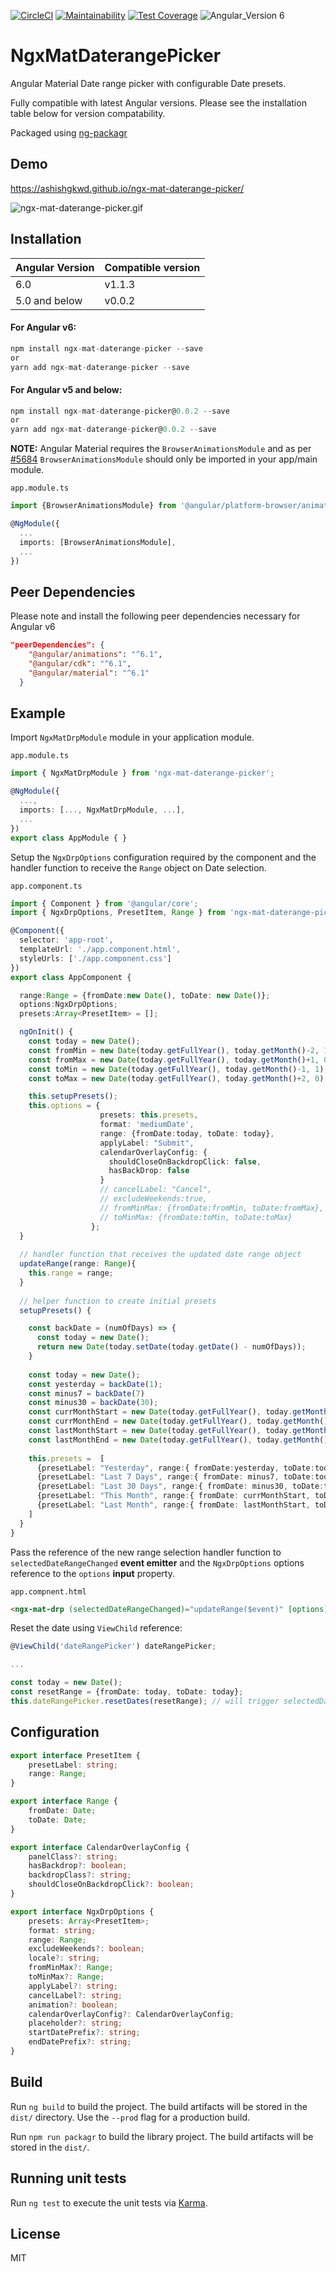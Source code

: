 [![CircleCI](https://circleci.com/gh/ashishgkwd/ngx-mat-daterange-picker.svg?style=shield)](https://circleci.com/gh/ashishgkwd/ngx-mat-daterange-picker) [![Maintainability](https://api.codeclimate.com/v1/badges/2b0d09a866f6d2ed139c/maintainability)](https://codeclimate.com/github/ashishgkwd/ngx-mat-daterange-picker/maintainability)
[![Test Coverage](https://api.codeclimate.com/v1/badges/2b0d09a866f6d2ed139c/test_coverage)](https://codeclimate.com/github/ashishgkwd/ngx-mat-daterange-picker/test_coverage) 
![Angular_Version 6](https://img.shields.io/badge/Angular%20Version-6-brightgreen.svg)

# NgxMatDaterangePicker

Angular Material Date range picker with configurable Date presets.

Fully compatible with latest Angular versions.
Please see the installation table below for version compatability.

Packaged using [ng-packagr](http://spektrakel.de/ng-packagr/)

## Demo

https://ashishgkwd.github.io/ngx-mat-daterange-picker/

![ngx-mat-daterange-picker.gif](https://raw.githubusercontent.com/ashishgkwd/ngx-mat-daterange-picker/master/src/assets/img/ngx-mat-daterange-picker.gif)


## Installation 

Angular Version | Compatible version
---|---
6.0 | v1.1.3
5.0 and below | v0.0.2

#### For Angular v6:
```javascript
npm install ngx-mat-daterange-picker --save
or
yarn add ngx-mat-daterange-picker --save
```

#### For Angular v5 and below:
```javascript
npm install ngx-mat-daterange-picker@0.0.2 --save
or
yarn add ngx-mat-daterange-picker@0.0.2 --save
```

**NOTE:** Angular Material requires the `BrowserAnimationsModule` and 
 as per [#5684](https://github.com/angular/angular-cli/issues/5684) `BrowserAnimationsModule` should only be imported in your app/main module.  

`app.module.ts`   
```typescript
import {BrowserAnimationsModule} from '@angular/platform-browser/animations';

@NgModule({
  ...
  imports: [BrowserAnimationsModule],
  ...
})
```

## Peer Dependencies

Please note and install the following peer dependencies necessary for Angular v6

```json
"peerDependencies": {
    "@angular/animations": "^6.1",
    "@angular/cdk": "^6.1",
    "@angular/material": "^6.1"
  }
```

## Example

Import `NgxMatDrpModule` module in your application module.

`app.module.ts`
```typescript
import { NgxMatDrpModule } from 'ngx-mat-daterange-picker';

@NgModule({
  ...,
  imports: [..., NgxMatDrpModule, ...],
  ...
})
export class AppModule { }
```

Setup the `NgxDrpOptions` configuration required by the component and the handler function to receive the `Range` object on Date selection.

`app.component.ts`
```typescript
import { Component } from '@angular/core';
import { NgxDrpOptions, PresetItem, Range } from 'ngx-mat-daterange-picker';

@Component({
  selector: 'app-root',
  templateUrl: './app.component.html',
  styleUrls: ['./app.component.css']
})
export class AppComponent {

  range:Range = {fromDate:new Date(), toDate: new Date()};
  options:NgxDrpOptions;
  presets:Array<PresetItem> = [];

  ngOnInit() {
    const today = new Date();
    const fromMin = new Date(today.getFullYear(), today.getMonth()-2, 1);
    const fromMax = new Date(today.getFullYear(), today.getMonth()+1, 0);
    const toMin = new Date(today.getFullYear(), today.getMonth()-1, 1);
    const toMax = new Date(today.getFullYear(), today.getMonth()+2, 0);

    this.setupPresets();
    this.options = {
                    presets: this.presets,
                    format: 'mediumDate',
                    range: {fromDate:today, toDate: today},
                    applyLabel: "Submit",
                    calendarOverlayConfig: {
                      shouldCloseOnBackdropClick: false,
                      hasBackDrop: false
                    }
                    // cancelLabel: "Cancel",
                    // excludeWeekends:true,
                    // fromMinMax: {fromDate:fromMin, toDate:fromMax},
                    // toMinMax: {fromDate:toMin, toDate:toMax}
                  };
  }
  
  // handler function that receives the updated date range object
  updateRange(range: Range){
    this.range = range;
  }  
  
  // helper function to create initial presets
  setupPresets() {

    const backDate = (numOfDays) => {
      const today = new Date();
      return new Date(today.setDate(today.getDate() - numOfDays));
    }
    
    const today = new Date();
    const yesterday = backDate(1);
    const minus7 = backDate(7)
    const minus30 = backDate(30);
    const currMonthStart = new Date(today.getFullYear(), today.getMonth(), 1);
    const currMonthEnd = new Date(today.getFullYear(), today.getMonth()+1, 0);
    const lastMonthStart = new Date(today.getFullYear(), today.getMonth()-1, 1);
    const lastMonthEnd = new Date(today.getFullYear(), today.getMonth(), 0);
    
    this.presets =  [
      {presetLabel: "Yesterday", range:{ fromDate:yesterday, toDate:today }},
      {presetLabel: "Last 7 Days", range:{ fromDate: minus7, toDate:today }},
      {presetLabel: "Last 30 Days", range:{ fromDate: minus30, toDate:today }},
      {presetLabel: "This Month", range:{ fromDate: currMonthStart, toDate:currMonthEnd }},
      {presetLabel: "Last Month", range:{ fromDate: lastMonthStart, toDate:lastMonthEnd }}
    ]
  }
}
```

Pass the reference of the new range selection handler function to `selectedDateRangeChanged` **event emitter** and the `NgxDrpOptions` options reference to the `options` **input** property.

`app.compnent.html`
```html
<ngx-mat-drp (selectedDateRangeChanged)="updateRange($event)" [options]="options" #dateRangePicker></ngx-mat-drp>
```

Reset the date using `ViewChild` reference:
```typescript
@ViewChild('dateRangePicker') dateRangePicker;

...

const today = new Date();
const resetRange = {fromDate: today, toDate: today};
this.dateRangePicker.resetDates(resetRange); // will trigger selectedDateRangeChanged

```



## Configuration

```typescript
export interface PresetItem {
    presetLabel: string;
    range: Range;
}

export interface Range {
    fromDate: Date;
    toDate: Date;
}

export interface CalendarOverlayConfig {
    panelClass?: string;
    hasBackdrop?: boolean;
    backdropClass?: string;
    shouldCloseOnBackdropClick?: boolean;
}

export interface NgxDrpOptions {
    presets: Array<PresetItem>;
    format: string;
    range: Range;
    excludeWeekends?: boolean;
    locale?: string;
    fromMinMax?: Range;
    toMinMax?: Range;
    applyLabel?: string;
    cancelLabel?: string;
    animation?: boolean;
    calendarOverlayConfig?: CalendarOverlayConfig;
    placeholder?: string;
    startDatePrefix?: string;
    endDatePrefix?: string;
}
```

## Build

Run `ng build` to build the project. The build artifacts will be stored in the `dist/` directory. Use the `--prod` flag for a production build.

Run `npm run packagr` to build the library project. The build artifacts will be stored in the `dist/`. 

## Running unit tests

Run `ng test` to execute the unit tests via [Karma](https://karma-runner.github.io).


## License

MIT
